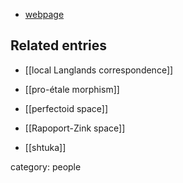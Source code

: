 
* [webpage](http://www.math.uni-bonn.de/people/scholze/)

## Related entries

* [[local Langlands correspondence]]

* [[pro-étale morphism]]

* [[perfectoid space]]

* [[Rapoport-Zink space]]

* [[shtuka]]

category: people

